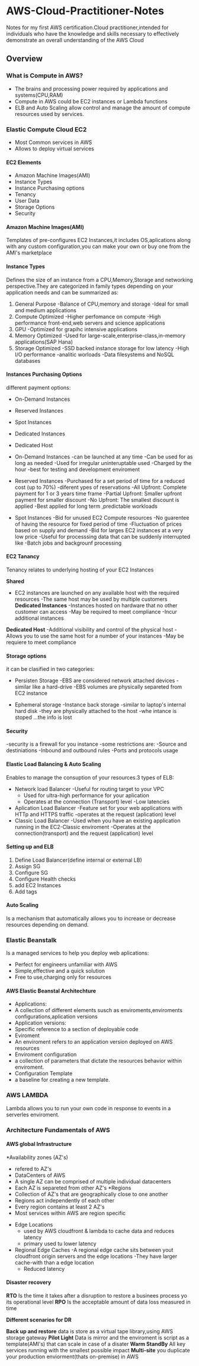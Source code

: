 # AWS-Cloud-Practitioner-Notes
Notes for my first AWS certification.Cloud practitioner,intended for individuals who have the knowledge and skills necessary to effectively demonstrate an overall understanding of the AWS Cloud

## Overview


### What is Compute in AWS?

* The brains and processing power required by applications and systems(CPU,RAM)
* Compute in AWS could be EC2 instances or Lambda functions
* ELB and Auto Scaling allow control and manage the amount of compute resources used by services.


 ### Elastic Compute Cloud EC2
 
 * Most Common services in AWS
 * Allows to deploy virtual services
 
#### EC2 Elements
* Amazon Machine Images(AMI)
* Instance Types 
* Instance Purchasing options
* Tenancy
* User Data
* Storage Options
* Security

#### Amazon Machine Images(AMI)
Templates of pre-configures EC2 Instances,it includes OS,aplications along with any custom configuration,you can make your own or buy one from the AMI's marketplace 

#### Instance Types
Defines the size of an instance from a CPU,Memory,Storage and networking perspective.They are categorized in family types depending on your application needs and can be summarized as:

1. General Purpose
 -Balance of CPU,memory and storage 
 -Ideal for small and medium applications
2. Compute Optimized 
 -Higher perfomance on compute
 -High performance front-end,web servers and science applications
3. GPU
 -Optimized for grapihc intensive applications
4. Memory Optimized 
 -Used for large-scale,enterprise-class,in-memory applications(SAP Hana)
5. Storage Optimized 
 -SSD backed instance storage for low latency
 -High I/O performance
 -analitic worloads
 -Data filesystems and NoSQL databases
 
#### Instances Purchasing Options 
different payment options:

* On-Demand Instances
* Reserved Instances
* Spot Instances
* Dedicated Instances
* Dedicated Host

* On-Demand Instances
 -can be launched at any time
 -Can be used for as long as needed
 -Used for irregular uninteruptable used
 -Charged by the hour
 -best for testing and development enviroment
* Reserved Instances
 -Purchased for a set period of time for a reduced cost (up to 70%)
 -diferent ypes of reservations
  -All Upfront: Complete payment for 1 or 3 years time frame
  -Partial Upfront: Smaller upfront payment for smaller discount
  -No Upfront: The smallest discount is applied
 -Best applied for long term ,predictable workloads
* Spot Instances
 -Bid for unused EC2 Compute resources
 -No guarentee of having the resource for fixed period of time
 -Fluctuation of prices based on supply and demand
 -Bid for larges EC2 instances at a very low price
 -Useful for processsing data that can be suddenly interrupted like
 -Batch jobs and backgrounf processing  

#### EC2 Tanancy
Tenancy relates to underlying hosting of your EC2 Instances

**Shared** 
- EC2 instances are launched on any available host with the required resources
-The same host may be used by multiple customers
**Dedicated Instances**
-Instances hosted on hardware that no other customer can access
-May be required to meet compliance
-Incur additional instances

**Dedicated Host**
-Additional visibility and control of the physical host
-Allows you to use the same host for a number of your instances
-May be requiere to meet compliance

#### Storage options 
it can be clasified in two categories:
* Persisten Storage 
 -EBS are considered network attached devices
 -similar like a hard-drive
 -EBS volumes are physically separeted from EC2 instance

* Ephemeral storage
 -Instance back storage
 -similar to laptop's internal hard disk
 -they are physically attached to the host
 -whe intance is stoped ...the info is lost

#### Security
 -security is a firewall for you instance
 -some restrictions are:
   -Source and destiniations
   -Inbound and outbound rules
   -Ports and protocols usage
 
 #### Elastic Load Balancing & Auto Scaling 
Enables to manage the consuption of your resources.3 types of ELB:
* Network load Balancer
  -Useful for routing target to your VPC 
  - Used for ultra-high performance for your aplication 
  - Operates at the connection (Transport) level
  -Low latencies
* Aplication Load Balancer
 -Feature set for your web applications with HTTp and HTTPS traffic
 -operates at the request (aplication) level
* Classic Load Balancer
 -Used when you have an existing application running in the EC2-Classic enviroment
 -Operates at the connection(transport) and the request (application) level
 
 #### Setting up and ELB
 1. Define Load Balancer(define internal or external LB)
 2. Assign SG
 3. Configure SG
 4. Configure Health checks
 5. add EC2 Instances
 6. Add tags
 
 #### Auto Scaling
Is a mechanism that automatically allows you to increase or decrease resources depending on demand.

### Elastic Beanstalk

Is a managed services to help you deploy web aplications:
* Perfect for engineers unfamiliar with AWS
* Simple,effective and a quick solution 
* Free to use,charging only for resources

#### AWS Elastic Beanstal Architechture

* Applications:
 * A collection of different elements susch as enviroments,enviroments configurations,aplication versions
* Application versions:
 * Specific reference to a section of deployable code
* Eviroment
 * An enviroment refers to an application version deployed on AWS resources
 * Enviroment configuration
  * a collection of parameters that dictate the resources behavior within enviroment.
* Configuration Template
 * a baseline for creating a new template.
 
 ### AWS LAMBDA
 Lambda allows you to run your own code in response to events in a serverles enviroment.
 


### Architecture Fundamentals of AWS 

#### AWS global Infrastructure

*Availability zones (AZ's)
  - refered to AZ's
  - DataCenters of AWS
  - A single AZ can be comprised of multiple individual datacenters
  - Each AZ is separeted from other AZ's
*Regions
  - Collection of AZ's that are geographically close to one another
  - Regions act independently of each other
  - Every region contains at least 2 AZ's
  - Most services within AWS are region specific
* Edge Locations 
  - used by AWS cloudfront & lambda to cache data and reduces latency
  - primary used tu lower latency
* Regional Edge Caches
  -A regional edge cache sits between yout cloudfront origin servers and the edge locations
  -They have larger cache-with than a edge location
  - Reduced latency
 
#### Disaster recovery 

**RTO**
Is the time it takes after a disruption to restore a businees process yo its operational level
**RPO**
Is the acceptable amount of data loss measured in time 

**Different scenarios for DR**

**Back up and restore**
data is store as a virtual tape library,using AWS storage gateway
**Pilot Light**
Data is mirror and the enviroment is script as a template(AMI's) that can scale in case of a disater
**Warm StandBy**
All key services running with the smallest possible impact
**Multi-site**
you duplicate your production enviorment(thats on-premise) in AWS

